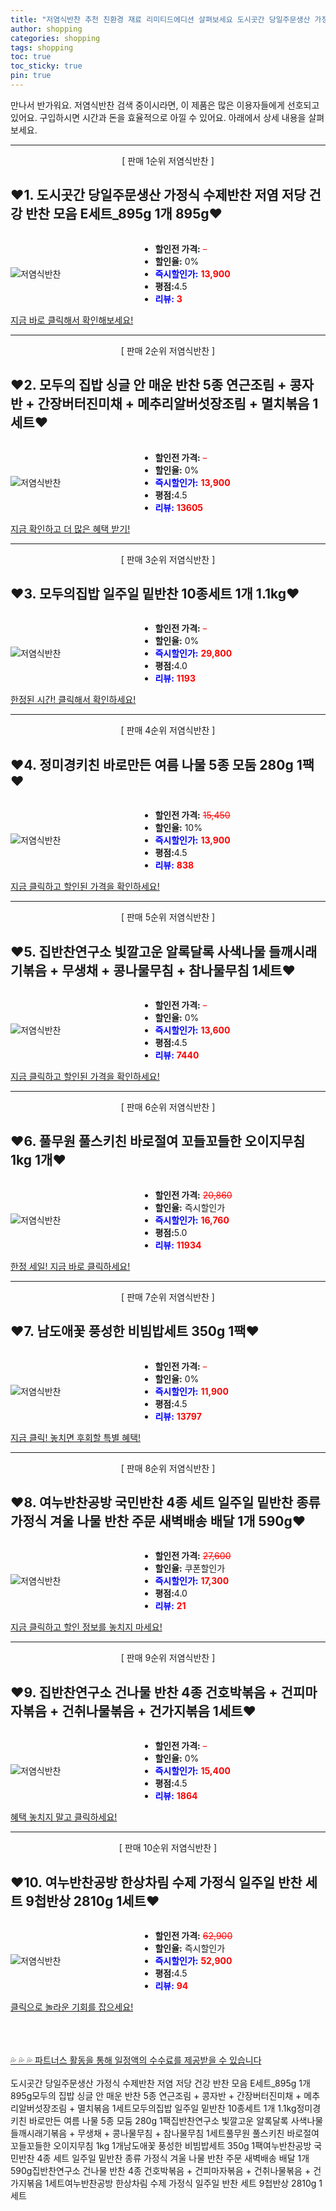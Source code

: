 ```yaml
---
title: "저염식반찬 추천 친환경 재료 리미티드에디션 살펴보세요 도시곳간 당일주문생산 가정식 수제반찬 저염"
author: shopping
categories: shopping
tags: shopping
toc: true
toc_sticky: true
pin: true
---
```

만나서 반가워요. 저염식반찬 검색 중이시라면,  이 제품은 많은 이용자들에게 선호되고 있어요. 구입하시면 시간과 돈을 효율적으로 아낄 수 있어요. 아래에서 상세 내용을 살펴보세요.

---
<p class="toplist" style="margin: 0 auto; display: block; width: fit-content;">[ 판매 1순위 저염식반찬 ]</p>

<h2><strong>❤️1. 도시곳간 당일주문생산 가정식 수제반찬 저염 저당 건강 반찬 모음 E세트_895g 1개 895g❤️</strong></h2>

<div style="display: flex; align-items: center;">
    <div style="flex: 0.4;">
        <img src="https://thumbnail6.coupangcdn.com/thumbnails/remote/230x230ex/image/vendor_inventory/58e9/2432bcfbfcb4b0fe708f5704e8da626a7cfb0f8ad1c6e076605b298b4303.jpg" alt="저염식반찬" style="max-width: 100%;">
    </div>
    <div style="flex: 0.6; margin-left: 10px;">
        <ul>
            <li><strong>할인전 가격:</strong> <del style="color: red;">-</del></li>
            <li><strong>할인율:</strong> 0%</li>
            <li><span style='color:blue'><strong>즉시할인가:</strong></span> <span style='color:red'><strong>13,900</strong></span></li>
            <li><strong>평점:</strong>4.5</li>
            <li><span style='color:blue'><strong>리뷰:</strong></span> <span style='color:red'><strong>3</strong></span></li>
        </ul>
    </div>
</div>
<div class="center">
    <a href="https://selin100587.github.io?lptag=AF9450613&subid=githubio&pageKey=7792405724&traceid=V0-153&itemId=21085085775&vendorItemId=88148566213" class="myButton">
        지금 바로 클릭해서 확인해보세요!
    </a>
</div>


---
<p class="toplist" style="margin: 0 auto; display: block; width: fit-content;">[ 판매 2순위 저염식반찬 ]</p>

<h2><strong>❤️2. 모두의 집밥 싱글 안 매운 반찬 5종 연근조림 + 콩자반 + 간장버터진미채 + 메추리알버섯장조림 + 멸치볶음 1세트❤️</strong></h2>

<div style="display: flex; align-items: center;">
    <div style="flex: 0.4;">
        <img src="https://thumbnail7.coupangcdn.com/thumbnails/remote/230x230ex/image/retail/images/6860718826983029-18baf27c-27eb-48bc-a651-e03865c67119.jpg" alt="저염식반찬" style="max-width: 100%;">
    </div>
    <div style="flex: 0.6; margin-left: 10px;">
        <ul>
            <li><strong>할인전 가격:</strong> <del style="color: red;">-</del></li>
            <li><strong>할인율:</strong> 0%</li>
            <li><span style='color:blue'><strong>즉시할인가:</strong></span> <span style='color:red'><strong>13,900</strong></span></li>
            <li><strong>평점:</strong>4.5</li>
            <li><span style='color:blue'><strong>리뷰:</strong></span> <span style='color:red'><strong>13605</strong></span></li>
        </ul>
    </div>
</div>
<div class="center">
    <a href="https://selin100587.github.io?lptag=AF9450613&subid=githubio&pageKey=4564894309&traceid=V0-153&itemId=5567159260&vendorItemId=72866516246" class="myButton">
        지금 확인하고 더 많은 혜택 받기!
    </a>
</div>


---
<p class="toplist" style="margin: 0 auto; display: block; width: fit-content;">[ 판매 3순위 저염식반찬 ]</p>

<h2><strong>❤️3. 모두의집밥 일주일 밑반찬 10종세트 1개 1.1kg❤️</strong></h2>

<div style="display: flex; align-items: center;">
    <div style="flex: 0.4;">
        <img src="https://thumbnail6.coupangcdn.com/thumbnails/remote/230x230ex/image/vendor_inventory/2982/f845a215cb7be81aa9557b7022ea0e2c5e42120c89ceea276ed0273d6a8c.jpg" alt="저염식반찬" style="max-width: 100%;">
    </div>
    <div style="flex: 0.6; margin-left: 10px;">
        <ul>
            <li><strong>할인전 가격:</strong> <del style="color: red;">-</del></li>
            <li><strong>할인율:</strong> 0%</li>
            <li><span style='color:blue'><strong>즉시할인가:</strong></span> <span style='color:red'><strong>29,800</strong></span></li>
            <li><strong>평점:</strong>4.0</li>
            <li><span style='color:blue'><strong>리뷰:</strong></span> <span style='color:red'><strong>1193</strong></span></li>
        </ul>
    </div>
</div>
<div class="center">
    <a href="https://selin100587.github.io?lptag=AF9450613&subid=githubio&pageKey=7452303793&traceid=V0-153&itemId=19404345719&vendorItemId=3124776068" class="myButton">
        한정된 시간! 클릭해서 확인하세요!
    </a>
</div>


---
<p class="toplist" style="margin: 0 auto; display: block; width: fit-content;">[ 판매 4순위 저염식반찬 ]</p>

<h2><strong>❤️4. 정미경키친 바로만든 여름 나물 5종 모둠 280g 1팩❤️</strong></h2>

<div style="display: flex; align-items: center;">
    <div style="flex: 0.4;">
        <img src="https://thumbnail7.coupangcdn.com/thumbnails/remote/230x230ex/image/retail/images/2023/05/02/14/8/06324681-f91c-435e-888b-dd322721a345.jpg" alt="저염식반찬" style="max-width: 100%;">
    </div>
    <div style="flex: 0.6; margin-left: 10px;">
        <ul>
            <li><strong>할인전 가격:</strong> <del style="color: red;">15,450</del></li>
            <li><strong>할인율:</strong> 10%</li>
            <li><span style='color:blue'><strong>즉시할인가:</strong></span> <span style='color:red'><strong>13,900</strong></span></li>
            <li><strong>평점:</strong>4.5</li>
            <li><span style='color:blue'><strong>리뷰:</strong></span> <span style='color:red'><strong>838</strong></span></li>
        </ul>
    </div>
</div>
<div class="center">
    <a href="https://selin100587.github.io?lptag=AF9450613&subid=githubio&pageKey=7310608702&traceid=V0-153&itemId=18727828595&vendorItemId=85860482157" class="myButton">
        지금 클릭하고 할인된 가격을 확인하세요!
    </a>
</div>


---
<p class="toplist" style="margin: 0 auto; display: block; width: fit-content;">[ 판매 5순위 저염식반찬 ]</p>

<h2><strong>❤️5. 집반찬연구소 빛깔고운 알록달록 사색나물 들깨시래기볶음 + 무생채 + 콩나물무침 + 참나물무침 1세트❤️</strong></h2>

<div style="display: flex; align-items: center;">
    <div style="flex: 0.4;">
        <img src="https://thumbnail9.coupangcdn.com/thumbnails/remote/230x230ex/image/retail/images/8402912625465109-7fb921bf-2960-45fe-94c3-0fe55c2e1ca3.jpg" alt="저염식반찬" style="max-width: 100%;">
    </div>
    <div style="flex: 0.6; margin-left: 10px;">
        <ul>
            <li><strong>할인전 가격:</strong> <del style="color: red;">-</del></li>
            <li><strong>할인율:</strong> 0%</li>
            <li><span style='color:blue'><strong>즉시할인가:</strong></span> <span style='color:red'><strong>13,600</strong></span></li>
            <li><strong>평점:</strong>4.5</li>
            <li><span style='color:blue'><strong>리뷰:</strong></span> <span style='color:red'><strong>7440</strong></span></li>
        </ul>
    </div>
</div>
<div class="center">
    <a href="https://selin100587.github.io?lptag=AF9450613&subid=githubio&pageKey=5233241016&traceid=V0-153&itemId=7371962434&vendorItemId=74663111896" class="myButton">
        지금 클릭하고 할인된 가격을 확인하세요!
    </a>
</div>


---
<p class="toplist" style="margin: 0 auto; display: block; width: fit-content;">[ 판매 6순위 저염식반찬 ]</p>

<h2><strong>❤️6. 풀무원 풀스키친 바로절여 꼬들꼬들한 오이지무침 1kg 1개❤️</strong></h2>

<div style="display: flex; align-items: center;">
    <div style="flex: 0.4;">
        <img src="https://thumbnail10.coupangcdn.com/thumbnails/remote/230x230ex/image/retail/images/874573218476998-061d9432-88fb-476d-abaa-c735b1f6a48f.jfif" alt="저염식반찬" style="max-width: 100%;">
    </div>
    <div style="flex: 0.6; margin-left: 10px;">
        <ul>
            <li><strong>할인전 가격:</strong> <del style="color: red;">20,860</del></li>
            <li><strong>할인율:</strong> 즉시할인가</li>
            <li><span style='color:blue'><strong>즉시할인가:</strong></span> <span style='color:red'><strong>16,760</strong></span></li>
            <li><strong>평점:</strong>5.0</li>
            <li><span style='color:blue'><strong>리뷰:</strong></span> <span style='color:red'><strong>11934</strong></span></li>
        </ul>
    </div>
</div>
<div class="center">
    <a href="https://selin100587.github.io?lptag=AF9450613&subid=githubio&pageKey=6329323988&traceid=V0-153&itemId=13228481495&vendorItemId=80486608721" class="myButton">
        한정 세일! 지금 바로 클릭하세요!
    </a>
</div>


---
<p class="toplist" style="margin: 0 auto; display: block; width: fit-content;">[ 판매 7순위 저염식반찬 ]</p>

<h2><strong>❤️7. 남도애꽃 풍성한 비빔밥세트 350g 1팩❤️</strong></h2>

<div style="display: flex; align-items: center;">
    <div style="flex: 0.4;">
        <img src="https://thumbnail7.coupangcdn.com/thumbnails/remote/230x230ex/image/retail/images/3742728301026985-f47e3dc3-51b5-4c59-837b-cf75dad0d9d3.jpg" alt="저염식반찬" style="max-width: 100%;">
    </div>
    <div style="flex: 0.6; margin-left: 10px;">
        <ul>
            <li><strong>할인전 가격:</strong> <del style="color: red;">-</del></li>
            <li><strong>할인율:</strong> 0%</li>
            <li><span style='color:blue'><strong>즉시할인가:</strong></span> <span style='color:red'><strong>11,900</strong></span></li>
            <li><strong>평점:</strong>4.5</li>
            <li><span style='color:blue'><strong>리뷰:</strong></span> <span style='color:red'><strong>13797</strong></span></li>
        </ul>
    </div>
</div>
<div class="center">
    <a href="https://selin100587.github.io?lptag=AF9450613&subid=githubio&pageKey=4759021578&traceid=V0-153&itemId=6062153550&vendorItemId=73359077547" class="myButton">
        지금 클릭! 놓치면 후회할 특별 혜택!
    </a>
</div>


---
<p class="toplist" style="margin: 0 auto; display: block; width: fit-content;">[ 판매 8순위 저염식반찬 ]</p>

<h2><strong>❤️8. 여누반찬공방 국민반찬 4종 세트 일주일 밑반찬 종류 가정식 겨울 나물 반찬 주문 새벽배송 배달 1개 590g❤️</strong></h2>

<div style="display: flex; align-items: center;">
    <div style="flex: 0.4;">
        <img src="https://thumbnail7.coupangcdn.com/thumbnails/remote/230x230ex/image/vendor_inventory/faaa/24055766c4e1d48b87d5ef907e364f1bbc37dfaaf7a7156c294b8fa2351e.jpg" alt="저염식반찬" style="max-width: 100%;">
    </div>
    <div style="flex: 0.6; margin-left: 10px;">
        <ul>
            <li><strong>할인전 가격:</strong> <del style="color: red;">27,600</del></li>
            <li><strong>할인율:</strong> 쿠폰할인가</li>
            <li><span style='color:blue'><strong>즉시할인가:</strong></span> <span style='color:red'><strong>17,300</strong></span></li>
            <li><strong>평점:</strong>4.0</li>
            <li><span style='color:blue'><strong>리뷰:</strong></span> <span style='color:red'><strong>21</strong></span></li>
        </ul>
    </div>
</div>
<div class="center">
    <a href="https://selin100587.github.io?lptag=AF9450613&subid=githubio&pageKey=7738384123&traceid=V0-153&itemId=20813087504&vendorItemId=87881913284" class="myButton">
        지금 클릭하고 할인 정보를 놓치지 마세요!
    </a>
</div>


---
<p class="toplist" style="margin: 0 auto; display: block; width: fit-content;">[ 판매 9순위 저염식반찬 ]</p>

<h2><strong>❤️9. 집반찬연구소 건나물 반찬 4종 건호박볶음 + 건피마자볶음 + 건취나물볶음 + 건가지볶음 1세트❤️</strong></h2>

<div style="display: flex; align-items: center;">
    <div style="flex: 0.4;">
        <img src="https://thumbnail6.coupangcdn.com/thumbnails/remote/230x230ex/image/retail/images/539482183075868-e660dd5c-e78b-4c62-bc96-d82d05757b64.jpg" alt="저염식반찬" style="max-width: 100%;">
    </div>
    <div style="flex: 0.6; margin-left: 10px;">
        <ul>
            <li><strong>할인전 가격:</strong> <del style="color: red;">-</del></li>
            <li><strong>할인율:</strong> 0%</li>
            <li><span style='color:blue'><strong>즉시할인가:</strong></span> <span style='color:red'><strong>15,400</strong></span></li>
            <li><strong>평점:</strong>4.5</li>
            <li><span style='color:blue'><strong>리뷰:</strong></span> <span style='color:red'><strong>1864</strong></span></li>
        </ul>
    </div>
</div>
<div class="center">
    <a href="https://selin100587.github.io?lptag=AF9450613&subid=githubio&pageKey=229294656&traceid=V0-153&itemId=726981688&vendorItemId=4838768955" class="myButton">
        혜택 놓치지 말고 클릭하세요!
    </a>
</div>


---
<p class="toplist" style="margin: 0 auto; display: block; width: fit-content;">[ 판매 10순위 저염식반찬 ]</p>

<h2><strong>❤️10. 여누반찬공방 한상차림 수제 가정식 일주일 반찬 세트 9첩반상 2810g 1세트❤️</strong></h2>

<div style="display: flex; align-items: center;">
    <div style="flex: 0.4;">
        <img src="https://thumbnail10.coupangcdn.com/thumbnails/remote/230x230ex/image/vendor_inventory/a592/aea3dba6dacc94259e4c3af81239d0c70bfab4d7f97b1976079e117c014c.png" alt="저염식반찬" style="max-width: 100%;">
    </div>
    <div style="flex: 0.6; margin-left: 10px;">
        <ul>
            <li><strong>할인전 가격:</strong> <del style="color: red;">62,900</del></li>
            <li><strong>할인율:</strong> 즉시할인가</li>
            <li><span style='color:blue'><strong>즉시할인가:</strong></span> <span style='color:red'><strong>52,900</strong></span></li>
            <li><strong>평점:</strong>4.5</li>
            <li><span style='color:blue'><strong>리뷰:</strong></span> <span style='color:red'><strong>94</strong></span></li>
        </ul>
    </div>
</div>
<div class="center">
    <a href="https://selin100587.github.io?lptag=AF9450613&subid=githubio&pageKey=7371673719&traceid=V0-153&itemId=19017298195&vendorItemId=86136626283" class="myButton">
        클릭으로 놀라운 기회를 잡으세요!
    </a>
</div>

<br><br><br>[💦 💦 💦 파트너스 활동을 통해 일정액의 수수료를 제공받을 수 있습니다](https://link.coupang.com/a/bcpT2c)<br><br>도시곳간 당일주문생산 가정식 수제반찬 저염 저당 건강 반찬 모음 E세트_895g 1개 895g모두의 집밥 싱글 안 매운 반찬 5종 연근조림 + 콩자반 + 간장버터진미채 + 메추리알버섯장조림 + 멸치볶음 1세트모두의집밥 일주일 밑반찬 10종세트 1개 1.1kg정미경키친 바로만든 여름 나물 5종 모둠 280g 1팩집반찬연구소 빛깔고운 알록달록 사색나물 들깨시래기볶음 + 무생채 + 콩나물무침 + 참나물무침 1세트풀무원 풀스키친 바로절여 꼬들꼬들한 오이지무침 1kg 1개남도애꽃 풍성한 비빔밥세트 350g 1팩여누반찬공방 국민반찬 4종 세트 일주일 밑반찬 종류 가정식 겨울 나물 반찬 주문 새벽배송 배달 1개 590g집반찬연구소 건나물 반찬 4종 건호박볶음 + 건피마자볶음 + 건취나물볶음 + 건가지볶음 1세트여누반찬공방 한상차림 수제 가정식 일주일 반찬 세트 9첩반상 2810g 1세트